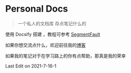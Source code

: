 # Personal Docs

> 一个私人的文档库 存点笔记什么的 



使用 Docsify 搭建 ，教程可参考 [SegmentFault](https://segmentfault.com/a/1190000017576714)

如果你想交流点什么，欢迎前往我的[博客](https://kulipoi.com)

如果我的笔记对于在学习路上的你有点帮助，那真是我的荣幸

Last Edit on 2021-7-16-1